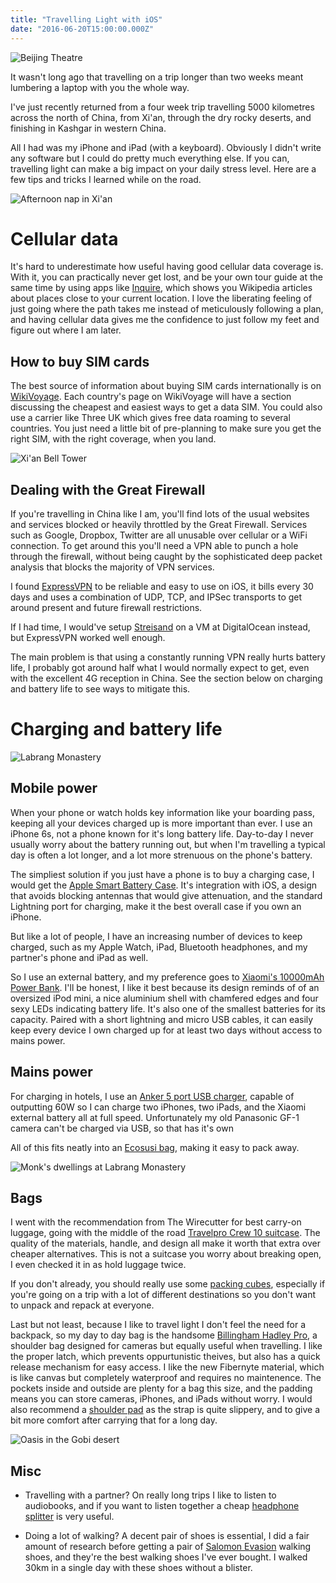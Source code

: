```yaml
---
title: "Travelling Light with iOS"
date: "2016-06-20T15:00:00.000Z"
---
```


![ Beijing Theatre ](858cf484-574e-458d-97ef-f6115078ac34.jpg)

It wasn't long ago that travelling on a trip longer than two weeks meant lumbering a laptop with you the whole way.

I've just recently returned from a four week trip travelling 5000 kilometres across the north of China, from Xi'an, through the dry rocky deserts, and finishing in Kashgar in western China.

All I had was my iPhone and iPad (with a keyboard). Obviously I didn't write any software but I could do pretty much everything else. If you can, travelling light can make a big impact on your daily stress level. Here are a few tips and tricks I learned while on the road.

![ Afternoon nap in Xi'an ](4c5f2782-4a7c-4adb-ba3f-c01d6d89cd01.jpg)

# Cellular data

It's hard to underestimate how useful having good cellular data coverage is. With it, you can practically never get lost, and be your own tour guide at the same time by using apps like [Inquire](https://itunes.apple.com/gb/app/inquire-by-tamper/id1045268097?mt=8), which shows you Wikipedia articles about places close to your current location. I love the liberating feeling of just going where the path takes me instead of meticulously following a plan, and having cellular data gives me the confidence to just follow my feet and figure out where I am later.

## How to buy SIM cards

The best source of information about buying SIM cards internationally is on [WikiVoyage](https://wikivoyage.org). Each country's page on WikiVoyage will have a section discussing the cheapest and easiest ways to get a data SIM. You could also use a carrier like Three UK which gives free data roaming to several countries. You just need a little bit of pre-planning to make sure you get the right SIM, with the right coverage, when you land.

![ Xi'an Bell Tower ](122da86c-b130-4b7b-9125-2fa0c7e823cf.jpg)

## Dealing with the Great Firewall

If you're travelling in China like I am, you'll find lots of the usual websites and services blocked or heavily throttled by the Great Firewall. Services such as Google, Dropbox, Twitter are all unusable over cellular or a WiFi connection. To get around this you'll need a VPN able to punch a hole through the firewall, without being caught by the sophisticated deep packet analysis that blocks the majority of VPN services.

I found [ExpressVPN](http://expressvpn.xyz/) to be reliable and easy to use on iOS, it bills every 30 days and uses a combination of UDP, TCP, and IPSec transports to get around present and future firewall restrictions.

If I had time, I would've setup [Streisand](https://github.com/jlund/streisand) on a VM at DigitalOcean instead, but ExpressVPN worked well enough.

The main problem is that using a constantly running VPN really hurts battery life, I probably got around half what I would normally expect to get, even with the excellent 4G reception in China. See the section below on charging and battery life to see ways to mitigate this.

# Charging and battery life

![ Labrang Monastery  ](1de2dad1-1d95-4bce-996c-2cd86c049d28.jpg)

## Mobile power

When your phone or watch holds key information like your boarding pass, keeping all your devices charged up is more important than ever. I use an iPhone 6s, not a phone known for it's long battery life. Day-to-day I never usually worry about the battery running out, but when I'm travelling a typical day is often a lot longer, and a lot more strenuous on the phone's battery.

The simpliest solution if you just have a phone is to buy a charging case, I would get the [Apple Smart Battery Case](http://amzn.to/1Yz2PXg). It's integration with iOS, a design that avoids blocking antennas that would give attenuation, and the standard Lightning port for charging, make it the best overall case if you own an iPhone.

But like a lot of people, I have an increasing number of devices to keep charged, such as my Apple Watch, iPad, Bluetooth headphones, and my partner's phone and iPad as well.

So I use an external battery, and my preference goes to [Xiaomi's 10000mAh Power Bank](http://amzn.to/1UgKIjZ). I'll be honest, I like it best because its design reminds of of an oversized iPod mini, a nice aluminium shell with chamfered edges and four sexy LEDs indicating battery life. It's also one of the smallest batteries for its capacity. Paired with a short lightning and micro USB cables, it can easily keep every device I own charged up for at least two days without access to mains power.

## Mains power

For charging in hotels, I use an [Anker 5 port USB charger](http://amzn.to/1sMEyRP), capable of outputting 60W so I can charge two iPhones, two iPads, and the Xiaomi external battery all at full speed. Unfortunately my old Panasonic GF-1 camera can't be charged via USB, so that has it's own

All of this fits neatly into an [Ecosusi bag](http://amzn.to/1sMES2X), making it easy to pack away.

![ Monk's dwellings at Labrang Monastery ](bf5c83a6-6322-4e84-a5b4-7da26e595c19.jpg)

## Bags

I went with the recommendation from The Wirecutter for best carry-on luggage, going with the middle of the road [Travelpro Crew 10 suitcase](http://amzn.to/1OwPHQE). The quality of the materials, handle, and design all make it worth that extra over cheaper alternatives. This is not a suitcase you worry about breaking open, I even checked it in as hold luggage twice.

If you don't already, you should really use some [packing cubes](http://amzn.to/1UgK6ed), especially if you're going on a trip with a lot of different destinations so you don't want to unpack and repack at everyone.

Last but not least, because I like to travel light I don't feel the need for a backpack, so my day to day bag is the handsome [Billingham Hadley Pro](http://amzn.to/1sMHfTl), a shoulder bag designed for cameras but equally useful when travelling. I like the proper latch, which prevents oppurtunistic theives, but also has a quick release mechanism for easy access. I like the new Fibernyte material, which is like canvas but completely waterproof and requires no maintenence. The pockets inside and outside are plenty for a bag this size, and the padding means you can store cameras, iPhones, and iPads without worry. I would also recommend a [shoulder pad](http://amzn.to/1ScaCmS) as the strap is quite slippery, and to give a bit more comfort after carrying that for a long day.

![ Oasis in the Gobi desert ](e4a2b036-1890-4472-9745-5739938a11de.jpg)

## Misc

*   Travelling with a partner? On really long trips I like to listen to audiobooks, and if you want to listen together a cheap [headphone splitter](http://amzn.to/1Ui67yE) is very useful.
    
*   Doing a lot of walking? A decent pair of shoes is essential, I did a fair amount of research before getting a pair of [Salomon Evasion](http://amzn.to/28OnnQt) walking shoes, and they're the best walking shoes I've ever bought. I walked 30km in a single day with these shoes without a blister.